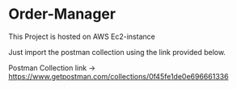 # Order-Manager

This Project is hosted on AWS Ec2-instance

Just import the postman collection using the link provided below.

Postman Collection link -> https://www.getpostman.com/collections/0f45fe1de0e696661336
